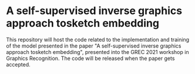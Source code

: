 # A self-supervised inverse graphics approach tosketch embedding
This repository will host the code related to the implementation and training of the model presented in the paper "A self-supervised inverse graphics approach tosketch embedding", presented into the GREC 2021 workshop in Graphics Recognition. The code will be released when the paper gets accepted.
